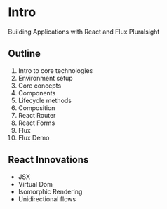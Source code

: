 # Intro
Building Applications with React and Flux
Pluralsight

## Outline
1. Intro to core technologies
2. Environment setup
3. Core concepts
4. Components
5. Lifecycle methods
6. Composition
7. React Router
8. React Forms
9. Flux
10. Flux Demo

## React Innovations
* JSX
* Virtual Dom
* Isomorphic Rendering
* Unidirectional flows
